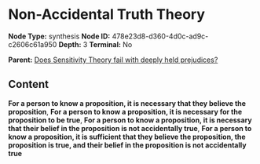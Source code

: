# Non-Accidental Truth Theory

**Node Type:** synthesis
**Node ID:** 478e23d8-d360-4d0c-ad9c-c2606c61a950
**Depth:** 3
**Terminal:** No

**Parent:** [Does Sensitivity Theory fail with deeply held prejudices?](does-sensitivity-theory-fail-with-deeply-held-prejudices.md)

## Content

**For a person to know a proposition, it is necessary that they believe the proposition**, **For a person to know a proposition, it is necessary for the proposition to be true**, **For a person to know a proposition, it is necessary that their belief in the proposition is not accidentally true**, **For a person to know a proposition, it is sufficient that they believe the proposition, the proposition is true, and their belief in the proposition is not accidentally true**

